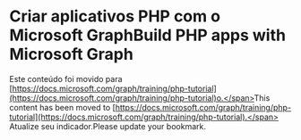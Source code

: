 # <a name="build-php-apps-with-microsoft-graph"></a><span data-ttu-id="3ab1f-101">Criar aplicativos PHP com o Microsoft Graph</span><span class="sxs-lookup"><span data-stu-id="3ab1f-101">Build PHP apps with Microsoft Graph</span></span>

<span data-ttu-id="3ab1f-102">Este conteúdo foi movido para [https://docs.microsoft.com/graph/training/php-tutorial](https://docs.microsoft.com/graph/training/php-tutorial)o.</span><span class="sxs-lookup"><span data-stu-id="3ab1f-102">This content has been moved to [https://docs.microsoft.com/graph/training/php-tutorial](https://docs.microsoft.com/graph/training/php-tutorial).</span></span> <span data-ttu-id="3ab1f-103">Atualize seu indicador.</span><span class="sxs-lookup"><span data-stu-id="3ab1f-103">Please update your bookmark.</span></span>
